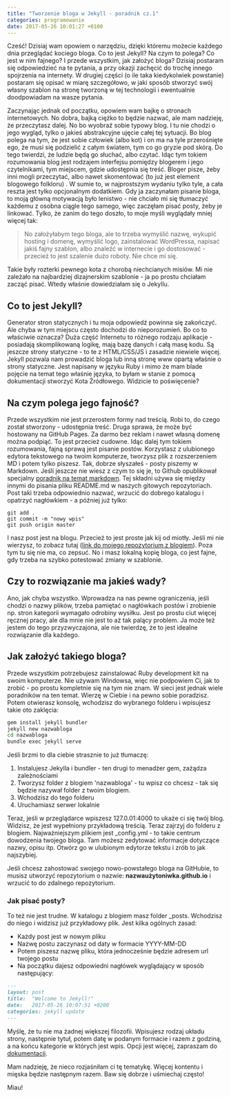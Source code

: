 ```yaml
---
title: "Tworzenie bloga w Jekyll - poradnik cz.1"
categories: programowanie
date: 2017-05-26 10:01:27 +0100
---
```


Cześć! Dzisiaj wam opowiem o narzędziu, dzięki któremu możecie każdego dnia przeglądać kociego bloga. Co to jest Jekyll? Na czym to polega? Co jest w nim fajnego? I przede wszystkim, jak założyć bloga? Dzisiaj postaram się odpowiedzieć na te pytania, a przy okazji zachęcić do trochę innego spojrzenia na internety. W drugiej części (o ile taka kiedykolwiek powstanie) postaram się opisać w miarę szczegółowo, w jaki sposób stworzyć swój własny szablon na stronę tworzoną w tej technologii i ewentualnie doodpowiadam na wasze pytania.

Zaczynając jednak od początku, opowiem wam bajkę o stronach internetowych. No dobra, bajką ciężko to będzie nazwać, ale mam nadzieję, że przeczytasz dalej. No bo wyobraź sobie typowy blog. I tu nie chodzi o jego wygląd, tylko o jakieś abstrakcyjne ujęcie całej tej sytuacji. Bo blog polega na tym, że jest sobie człowiek (albo kot) i on ma na tyle przerośnięte ego, że musi się podzielić z całym światem, tym co go gryzie pod skórą. Do tego twierdzi, że ludzie będą go słuchać, albo czytać. Idąc tym tokiem rozumowania blog jest rodzajem interfejsu pomiędzy blogerem i jego czytelnikami, tym miejscem, gdzie udostępnia się treść. Bloger pisze, żeby inni mogli przeczytać, albo nawet skomentować (to już jest element blogowego folkloru) . W sumie to, w najprostszym wydaniu tylko tyle, a cała reszta jest tylko opcjonalnym dodatkiem. Gdy ja zaczynałam pisanie bloga, to moją główną motywacją było lenistwo - nie chciało mi się tłumaczyć każdemu z osobna ciągle tego samego, więc zaczęłam pisać posty, żeby je linkować. Tylko, że zanim do tego doszło, to moje myśli wyglądały mniej więcej tak:

> No założyłabym tego bloga, ale to trzeba wymyślić nazwę, wykupić hosting i domenę, wymyślić logo, zainstalować WordPressa, napisać jakiś fajny szablon, albo znaleźć w internecie i go dostosować - przecież to jest szalenie dużo roboty. Nie chce mi się.

Takie były rozterki pewnego kota z chorobą niechcianych misiów. Mi nie zależało na najbardziej dizajnerskim szablonie - ja po prostu chciałam zacząć pisać. Wtedy właśnie dowiedziałam się o Jekyllu.

## Co to jest Jekyll?

Generator stron statycznych i tu moja odpowiedź powinna się zakończyć. Ale chyba w tym miejscu często dochodzi do nieporozumień. Bo co to właściwie oznacza? Duża część Internetu to różnego rodzaju aplikacje - posiadają skomplikowaną logikę, mają bazę danych i całą masę kodu. Są jeszcze strony statyczne - to te z HTML/CSS/JS i zasadzie niewiele więcej. Jekyll pozwala nam prowadzić bloga lub inną stronę www opartą właśnie o strony statyczne. Jest napisany w języku Ruby i mimo że mam blade pojęcie na temat tego właśnie języka, to byłam w stanie z pomocą dokumentacji stworzyć Kota Źródłowego. Widzicie to poświęcenie?

## Na czym polega jego fajność?

Przede wszystkim nie jest przerostem formy nad treścią. Robi to, do czego został stworzony - udostępnia treść. Druga sprawa, że może być hostowany na GitHub Pages. Za darmo bez reklam i nawet własną domenę można podpiąć. To jest przecież cudowne. Idąc dalej tym tokiem rozumowania, fajną sprawą jest pisanie postów. Korzystasz z ulubionego edytora tekstowego na twoim komputerze, tworzysz plik z rozszerzeniem MD i potem tylko piszesz. Tak, dobrze słyszałeś - posty piszemy w Markdown. Jeśli jeszcze nie wiesz z czym to się je, to Github opublikował specjalny [poradnik na temat markdown](https://guides.github.com/features/mastering-markdown/). Tej składni używa się między innymi do pisania pliku README.md w naszych gitowych repozytoriach. Post taki trzeba odpowiednio nazwać, wrzucić do dobrego katalogu i opatrzyć nagłówkiem - a później już tylko:

```shell
git add .
git commit -m "nowy wpis"
git push origin master
```

I nasz post jest na blogu. Przecież to jest proste jak kij od miotły. Jeśli mi nie wierzysz, to zobacz tutaj ([link do mojego repozytorium z blogiem](https://github.com/korneliakobiela/korneliakobiela.github.io)). Poza tym tu się nie ma, co zepsuć. No i masz lokalną kopię bloga, co jest fajne, gdy trzeba na szybko potestować zmiany w szablonie.

## Czy to rozwiązanie ma jakieś wady?

Ano, jak chyba wszystko. Wprowadza na nas pewne ograniczenia, jeśli chodzi o nazwy plików, trzeba pamiętać o nagłówkach postów i zrobienie np. stron kategorii wymagało odrobiny wysiłku. Jest po prostu ciut więcej ręcznej pracy, ale dla mnie nie jest to aż tak palący problem. Ja może też jestem do tego przyzwyczajona, ale nie twierdzę, że to jest idealne rozwiązanie dla każdego.

## Jak założyć takiego bloga?

Przede wszystkim potrzebujesz zainstalować Ruby development kit na swoim komputerze. Nie używam Windowsa, więc nie podpowiem Ci, jak to zrobić - po prostu kompletnie się na tym nie znam. W sieci jest jednak wiele poradników na ten temat. Wierzę w Ciebie i na pewno sobie poradzisz. Potem otwierasz konsolę, wchodzisz do wybranego folderu i wpisujesz takie oto zaklęcia:

```sh
gem install jekyll bundler
jekyll new nazwabloga
cd nazwabloga
bundle exec jekyll serve
```

Jeśli brzmi to dla ciebie strasznie to już tłumaczę:

1. Instalujesz Jekylla i bundler - ten drugi to menadżer gem, zażądza zależnościami
2. Tworzysz folder z blogiem 'nazwabloga' - tu wpisz co chcesz - tak się będzie nazywał folder z twoim blogiem.
3. Wchodzisz do tego folderu
4. Uruchamiasz serwer lokalnie

Teraz, jeśli w przeglądarce wpiszesz 127.0.01:4000 to ukaże ci się twój blog. Widzisz, że jest wypełniony przykładową treścią. Teraz zajrzyj do folderu z blogiem. Najważniejszym plikiem jest _config.yml - to takie centrum dowodzenia twojego bloga. Tam możesz zedytować informacje dotyczące nazwy, opisu itp. Otwórz go w ulubionym edytorze tekstu i  zrób to jak najszybiej.

Jeśli chcesz zahostować swojego nowo-powstałego bloga na GitHubie, to musisz utworzyć repozytorium o nazwie: **nazwaużytoniwka.github.io** i wrzucić to do zdalnego repozytorium.

### Jak pisać posty?

To też nie jest trudne. W katalogu z blogiem masz folder _posts. Wchodzisz do niego i widzisz już przykładowy plik. Jest kilka ogólnych zasad:

* Każdy post jest w nowym pliku
* Nazwę postu zaczynasz od daty w formacie YYYY-MM-DD
* Potem piszesz nazwę pliku, która jednocześnie będzie adresem url twojego postu
* Na początku dajesz odpowiedni nagłówek wyglądający w sposób następujący:

```markdown
---
layout: post
title:  "Welcome to Jekyll!"
date:   2017-05-26 10:07:51 +0200
categories: jekyll update
---
```

Myślę, że tu nie ma żadnej większej filozofii. Wpisujesz rodzaj układu strony, następnie tytuł, potem datę w podanym formacie i razem z godziną, a na końcu kategorie w których jest wpis. Opcji jest więcej, zapraszam do [dokumentacji](https://jekyllrb.com/).

Mam nadzieję, że nieco rozjaśniłam ci tę tematykę. Więcej kontentu i mięska będzie następnym razem. Baw się dobrze i uśmiechaj często!

Miau!

